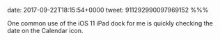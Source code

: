 date: 2017-09-22T18:15:54+0000
tweet: 911292990097969152
%%%

One common use of the iOS 11 iPad dock for me is quickly checking the date on the Calendar icon.
